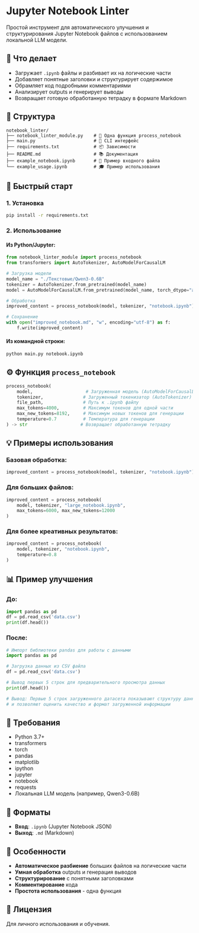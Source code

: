 # Jupyter Notebook Linter

Простой инструмент для автоматического улучшения и структурирования Jupyter Notebook файлов с использованием локальной LLM модели.

## 🎯 Что делает

- Загружает `.ipynb` файлы и разбивает их на логические части
- Добавляет понятные заголовки и структурирует содержимое
- Обрамляет код подробными комментариями
- Анализирует outputs и генерирует выводы
- Возвращает готовую обработанную тетрадку в формате Markdown

## 📁 Структура

```
notebook_linter/
├── notebook_linter_module.py    # 🎯 Одна функция process_notebook
├── main.py                      # 🔧 CLI интерфейс
├── requirements.txt             # 📦 Зависимости
├── README.md                    # 📚 Документация
├── example_notebook.ipynb       # 📄 Пример входного файла
└── example_usage.ipynb          # 🎓 Пример использования
```

## 🚀 Быстрый старт

### 1. Установка
```bash
pip install -r requirements.txt
```

### 2. Использование

#### Из Python/Jupyter:
```python
from notebook_linter_module import process_notebook
from transformers import AutoTokenizer, AutoModelForCausalLM

# Загрузка модели
model_name = "./Текстовые/Qwen3-0.6B"
tokenizer = AutoTokenizer.from_pretrained(model_name)
model = AutoModelForCausalLM.from_pretrained(model_name, torch_dtype="auto", device_map="auto")

# Обработка
improved_content = process_notebook(model, tokenizer, "notebook.ipynb")

# Сохранение
with open("improved_notebook.md", "w", encoding="utf-8") as f:
    f.write(improved_content)
```

#### Из командной строки:
```bash
python main.py notebook.ipynb
```

## ⚙️ Функция `process_notebook`

```python
process_notebook(
    model,                    # Загруженная модель (AutoModelForCausalLM)
    tokenizer,               # Загруженный токенизатор (AutoTokenizer)
    file_path,               # Путь к .ipynb файлу
    max_tokens=4000,         # Максимум токенов для одной части
    max_new_tokens=8192,     # Максимум новых токенов для генерации
    temperature=0.7          # Температура для генерации
) -> str                    # Возвращает обработанную тетрадку
```

## 💡 Примеры использования

### Базовая обработка:
```python
improved_content = process_notebook(model, tokenizer, "notebook.ipynb")
```

### Для больших файлов:
```python
improved_content = process_notebook(
    model, tokenizer, "large_notebook.ipynb",
    max_tokens=6000, max_new_tokens=12000
)
```

### Для более креативных результатов:
```python
improved_content = process_notebook(
    model, tokenizer, "notebook.ipynb",
    temperature=0.8
)
```

## 📊 Пример улучшения

### До:
```python
import pandas as pd
df = pd.read_csv('data.csv')
print(df.head())
```

### После:
```python
# Импорт библиотеки pandas для работы с данными
import pandas as pd

# Загрузка данных из CSV файла
df = pd.read_csv('data.csv')

# Вывод первых 5 строк для предварительного просмотра данных
print(df.head())

# Вывод: Первые 5 строк загруженного датасета показывают структуру данных
# и позволяют оценить качество и формат загруженной информации
```

## 🔧 Требования

- Python 3.7+
- transformers
- torch
- pandas
- matplotlib
- ipython
- jupyter
- notebook
- requests
- Локальная LLM модель (например, Qwen3-0.6B)

## 📄 Форматы

- **Вход**: `.ipynb` (Jupyter Notebook JSON)
- **Выход**: `.md` (Markdown)

## 🎯 Особенности

- **Автоматическое разбиение** больших файлов на логические части
- **Умная обработка** outputs и генерация выводов
- **Структурирование** с понятными заголовками
- **Комментирование** кода
- **Простота использования** - одна функция

## 📝 Лицензия

Для личного использования и обучения. 